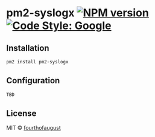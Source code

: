 # pm2-syslogx [![NPM version][npm-image]][npm-url]  [![Code Style: Google](https://img.shields.io/badge/code%20style-google-blueviolet.svg)](https://github.com/google/gts)

## Installation
```bash
pm2 install pm2-syslogx
```

## Configuration
```bash
TBD
```

## License

MIT © [fourthofaugust](https://github.com/fourthofaugust)


[npm-image]: https://badge.fury.io/js/generator-udutha.svg
[npm-url]: https://npmjs.org/package/generator-udutha
